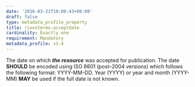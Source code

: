```yaml
---
date: '2016-03-21T10:00:43+00:00'
draft: false
type: metadata_profile_property
title: rioxxterms:acceptdate
cardinality: Exactly one
requirement: Mandatory
metadata_profile: v1-4
---
```

The date on which ***the resource*** was accepted for publication. The date **SHOULD** be encoded using ISO 8601 (post&#8211;2004 versions) which follows the following format: YYYY-MM-DD. Year (YYYY) or year and month (YYYY-MM) **MAY** be used if the full date is not known.
